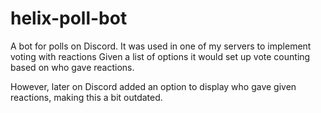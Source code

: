 # helix-poll-bot

A bot for polls on Discord. It was used in one of my servers to implement voting with reactions 
Given a list of options it would set up vote counting based on who gave reactions.

However, later on Discord added an option to display who gave given reactions, making this a bit outdated.
